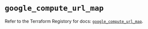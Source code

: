 # `google_compute_url_map`

Refer to the Terraform Registory for docs: [`google_compute_url_map`](https://registry.terraform.io/providers/hashicorp/google/4.73.2/docs/resources/compute_url_map).
